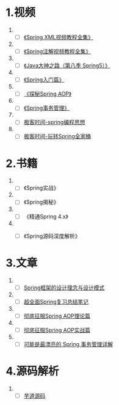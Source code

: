 # 1.视频
1.  - [ ] [《Spring XML视频教程全集》](https://www.bilibili.com/video/av59570922/?pikaqiu)
2.  - [ ] [《Spring注解视频教程全集》](https://www.bilibili.com/video/av59569306/?pikaqiu)
3.  - [ ] [《Java大神之路（第八季 Spring5）》](https://www.bilibili.com/video/av33077509)
4.  - [ ] [《Spring入门篇》](http://www.imooc.com/learn/196)
5.  - [ ] [《探秘Spring AOP》](http://www.imooc.com/learn/869)
6.  - [ ] [《Spring事务管理》](http://www.imooc.com/learn/478)
7.  - [ ] [极客时间-spring编程思想](https://time.geekbang.org/course/intro/100042601)
8.  - [ ] [极客时间-玩转Spring全家桶](https://time.geekbang.org/course/intro/100023501)

# 2.书籍
1. - [ ] 《Spring实战》
2. - [ ] 《Spring揭秘》
3. - [ ] 《精通Spring 4.x》
4. - [ ] 《Spring源码深度解析》


# 3.文章
1. - [ ] [Spring框架的设计理念与设计模式](https://developer.ibm.com/zh/articles/j-lo-spring-principle/)
2. - [ ] [超全面Spring复习总结笔记](https://www.jianshu.com/p/15a0f94b4063)
3. - [ ] [彻底征服Spring AOP理论篇](https://segmentfault.com/a/1190000007469968)
4. - [ ] [彻底征服Spring AOP实战篇](https://segmentfault.com/a/1190000007469982)
5. - [ ] [可能是最漂亮的 Spring 事务管理详解](https://mp.weixin.qq.com/s?__biz=MzUzMTA2NTU2Ng==&mid=2247484702&idx=1&sn=c04261d63929db09ff6df7cadc7cca21&chksm=fa497aafcd3ef3b94082da7bca841b5b7b528eb2a52dbc4eb647b97be63a9a1cf38a9e71bf90&token=165108535&lang=zh_CN#rd)

# 4.源码解析
1. - [ ] [芋道源码](http://svip.iocoder.cn/categories/Spring/)